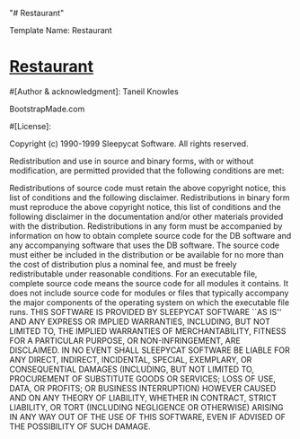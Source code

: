 "# Restaurant" 


Template Name: Restaurant

# [Restaurant](https://taneilasc4.github.io/Restaurant/)

#[Author & acknowledgment]:
 Taneil Knowles

 BootstrapMade.com

#[License]: 

Copyright (c) 1990-1999 Sleepycat Software. All rights reserved.

Redistribution and use in source and binary forms, with or without modification, are permitted provided that the following conditions are met:

Redistributions of source code must retain the above copyright notice, this list of conditions and the following disclaimer.
Redistributions in binary form must reproduce the above copyright notice, this list of conditions and the following disclaimer in the documentation and/or other materials provided with the distribution.
Redistributions in any form must be accompanied by information on how to obtain complete source code for the DB software and any accompanying software that uses the DB software. The source code must either be included in the distribution or be available for no more than the cost of distribution plus a nominal fee, and must be freely redistributable under reasonable conditions. For an executable file, complete source code means the source code for all modules it contains. It does not include source code for modules or files that typically accompany the major components of the operating system on which the executable file runs.
THIS SOFTWARE IS PROVIDED BY SLEEPYCAT SOFTWARE ``AS IS'' AND ANY EXPRESS OR IMPLIED WARRANTIES, INCLUDING, BUT NOT LIMITED TO, THE IMPLIED WARRANTIES OF MERCHANTABILITY, FITNESS FOR A PARTICULAR PURPOSE, OR NON-INFRINGEMENT, ARE DISCLAIMED. IN NO EVENT SHALL SLEEPYCAT SOFTWARE BE LIABLE FOR ANY DIRECT, INDIRECT, INCIDENTAL, SPECIAL, EXEMPLARY, OR CONSEQUENTIAL DAMAGES (INCLUDING, BUT NOT LIMITED TO, PROCUREMENT OF SUBSTITUTE GOODS OR SERVICES; LOSS OF USE, DATA, OR PROFITS; OR BUSINESS INTERRUPTION) HOWEVER CAUSED AND ON ANY THEORY OF LIABILITY, WHETHER IN CONTRACT, STRICT LIABILITY, OR TORT (INCLUDING NEGLIGENCE OR OTHERWISE) ARISING IN ANY WAY OUT OF THE USE OF THIS SOFTWARE, EVEN IF ADVISED OF THE POSSIBILITY OF SUCH DAMAGE.


